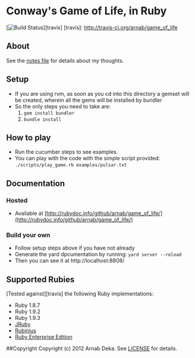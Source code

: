 # Conway's Game of Life, in Ruby
[![Build Status](https://secure.travis-ci.org/arnab/game_of_life.png?branch=master)][travis]
[travis]: http://travis-ci.org/arnab/game_of_life

## About
See the [notes file](https://github.com/arnab/game_of_life/blob/master/notes.md) for details about my thoughts.

## Setup
* If you are using rvm, as soon as you cd into this directory a gemset will be created, wherein all the gems will be installed by bundler
* So the only steps you need to take are:
	1. `gem install bundler`
	2. `bundle install`

## How to play
* Run the cucumber steps to see examples.
* You can play with the code with the simple script provided:
`
./scripts/play_game.rb examples/pulsar.txt
`

## Documentation
### Hosted
* Available at [http://rubydoc.info/github/arnab/game_of_life/](http://rubydoc.info/github/arnab/game_of_life/)

### Build your own
* Follow setup steps above if you have not already
* Generate the yard dpcumentation by running: `yard server --reload`
* Then you can see it at http://localhost:8808/

## Supported Rubies
[Tested against][travis] the following Ruby implementations:

* Ruby 1.8.7
* Ruby 1.9.2
* Ruby 1.9.3
* [JRuby][]
* [Rubinius][]
* [Ruby Enterprise Edition][ree]

[jruby]: http://www.jruby.org/
[rubinius]: http://rubini.us/
[ree]: http://www.rubyenterpriseedition.com/

##Copyright
Copyright (c) 2012 Arnab Deka.
See [LICENSE][] for details.

[license]: https://github.com/arnab/game_of_life/blob/master/LICENSE.md


